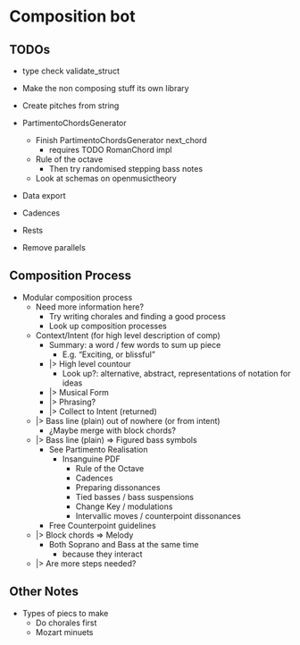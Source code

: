 # Composition bot #

## TODOs ##
- type check validate_struct

- Make the non composing stuff its own library

- Create pitches from string

- PartimentoChordsGenerator
  - Finish PartimentoChordsGenerator next_chord
    - requires TODO RomanChord impl
  - Rule of the octave
    - Then try randomised stepping bass notes
  - Look at schemas on openmusictheory
- Data export
- Cadences
- Rests
- Remove parallels

## Composition Process ##

- Modular composition process
  - Need more information here?
    - Try writing chorales and finding a good process
    - Look up composition processes
  - Context/Intent (for high level description of comp)
    - Summary: a word / few words to sum up piece
      - E.g. “Exciting, or blissful”
    - |> High level countour
      - Look up?: alternative, abstract, representations of notation for
        ideas
    - |> Musical Form
    - |> Phrasing?
    - |> Collect to Intent (returned)
  - |> Bass line (plain) out of nowhere (or from intent)
    - ¿Maybe merge with block chords?
  - |> Bass line (plain) => Figured bass symbols
    - See Partimento Realisation
      - Insanguine PDF
        - Rule of the Octave
        - Cadences
        - Preparing dissonances
        - Tied basses / bass suspensions
        - Change Key / modulations
        - Intervallic moves / counterpoint dissonances
    - Free Counterpoint guidelines
  - |> Block chords => Melody
    - Both Soprano and Bass at the same time
      - because they interact
  - |> Are more steps needed?

## Other Notes ##

- Types of piecs to make
  - Do chorales first
  - Mozart minuets

